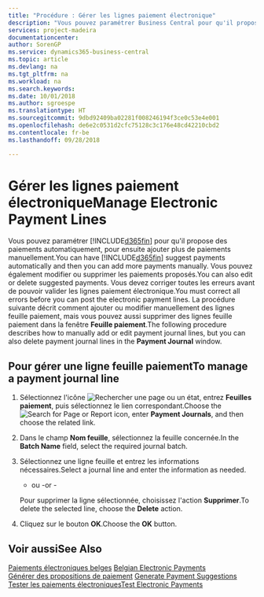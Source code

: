 ```yaml
---
title: "Procédure : Gérer les lignes paiement électronique"
description: "Vous pouvez paramétrer Business Central pour qu'il propose des paiements automatiquement, pour ensuite ajouter plus de paiements manuellement. Vous pouvez également modifier ou supprimer les paiements proposés."
services: project-madeira
documentationcenter: 
author: SorenGP
ms.service: dynamics365-business-central
ms.topic: article
ms.devlang: na
ms.tgt_pltfrm: na
ms.workload: na
ms.search.keywords: 
ms.date: 10/01/2018
ms.author: sgroespe
ms.translationtype: HT
ms.sourcegitcommit: 9dbd92409ba02281f008246194f3ce0c53e4e001
ms.openlocfilehash: de6e2c0531d2cfc75128c3c176e48cd42210cbd2
ms.contentlocale: fr-be
ms.lasthandoff: 09/28/2018

---
```

# <a name="manage-electronic-payment-lines"></a><span data-ttu-id="809e7-104">Gérer les lignes paiement électronique</span><span class="sxs-lookup"><span data-stu-id="809e7-104">Manage Electronic Payment Lines</span></span>
<span data-ttu-id="809e7-105">Vous pouvez paramétrer [!INCLUDE[d365fin](../../includes/d365fin_md.md)] pour qu'il propose des paiements automatiquement, pour ensuite ajouter plus de paiements manuellement.</span><span class="sxs-lookup"><span data-stu-id="809e7-105">You can have [!INCLUDE[d365fin](../../includes/d365fin_md.md)] suggest payments automatically and then you can add more payments manually.</span></span> <span data-ttu-id="809e7-106">Vous pouvez également modifier ou supprimer les paiements proposés.</span><span class="sxs-lookup"><span data-stu-id="809e7-106">You can also edit or delete suggested payments.</span></span> <span data-ttu-id="809e7-107">Vous devez corriger toutes les erreurs avant de pouvoir valider les lignes paiement électronique.</span><span class="sxs-lookup"><span data-stu-id="809e7-107">You must correct all errors before you can post the electronic payment lines.</span></span> <span data-ttu-id="809e7-108">La procédure suivante décrit comment ajouter ou modifier manuellement des lignes feuille paiement, mais vous pouvez aussi supprimer des lignes feuille paiement dans la fenêtre **Feuille paiement**.</span><span class="sxs-lookup"><span data-stu-id="809e7-108">The following procedure describes how to manually add or edit payment journal lines, but you can also delete payment journal lines in the **Payment Journal** window.</span></span>  

## <a name="to-manage-a-payment-journal-line"></a><span data-ttu-id="809e7-109">Pour gérer une ligne feuille paiement</span><span class="sxs-lookup"><span data-stu-id="809e7-109">To manage a payment journal line</span></span>  

1.  <span data-ttu-id="809e7-110">Sélectionnez l'icône ![Rechercher une page ou un état](../../media/ui-search/search_small.png "icône Rechercher une page ou un état"), entrez **Feuilles paiement**, puis sélectionnez le lien correspondant.</span><span class="sxs-lookup"><span data-stu-id="809e7-110">Choose the ![Search for Page or Report](../../media/ui-search/search_small.png "Search for Page or Report icon") icon, enter **Payment Journals**, and then choose the related link.</span></span>  
2.  <span data-ttu-id="809e7-111">Dans le champ **Nom feuille**, sélectionnez la feuille concernée.</span><span class="sxs-lookup"><span data-stu-id="809e7-111">In the **Batch Name** field, select the required journal batch.</span></span>  
3.  <span data-ttu-id="809e7-112">Sélectionnez une ligne feuille et entrez les informations nécessaires.</span><span class="sxs-lookup"><span data-stu-id="809e7-112">Select a journal line and enter the information as needed.</span></span>  

     - <span data-ttu-id="809e7-113">ou -</span><span class="sxs-lookup"><span data-stu-id="809e7-113">or -</span></span>  

    <span data-ttu-id="809e7-114">Pour supprimer la ligne sélectionnée, choisissez l'action **Supprimer**.</span><span class="sxs-lookup"><span data-stu-id="809e7-114">To delete the selected line, choose the **Delete** action.</span></span>  

4.  <span data-ttu-id="809e7-115">Cliquez sur le bouton **OK**.</span><span class="sxs-lookup"><span data-stu-id="809e7-115">Choose the **OK** button.</span></span>  

## <a name="see-also"></a><span data-ttu-id="809e7-116">Voir aussi</span><span class="sxs-lookup"><span data-stu-id="809e7-116">See Also</span></span>  
 <span data-ttu-id="809e7-117">[Paiements électroniques belges](belgian-electronic-payments.md) </span><span class="sxs-lookup"><span data-stu-id="809e7-117">[Belgian Electronic Payments](belgian-electronic-payments.md) </span></span>  
 <span data-ttu-id="809e7-118">[Générer des propositions de paiement](how-to-generate-payment-suggestions.md) </span><span class="sxs-lookup"><span data-stu-id="809e7-118">[Generate Payment Suggestions](how-to-generate-payment-suggestions.md) </span></span>  
 [<span data-ttu-id="809e7-119">Tester les paiements électroniques</span><span class="sxs-lookup"><span data-stu-id="809e7-119">Test Electronic Payments</span></span>](how-to-test-electronic-payments.md)


